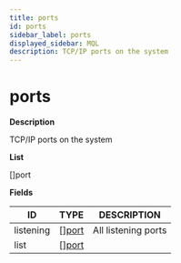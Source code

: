 ```yaml
---
title: ports
id: ports
sidebar_label: ports
displayed_sidebar: MQL
description: TCP/IP ports on the system
---
```


# ports

**Description**

TCP/IP ports on the system

**List**

[]port

**Fields**

| ID        | TYPE                      | DESCRIPTION         |
| --------- | ------------------------- | ------------------- |
| listening | &#91;&#93;[port](port.md) | All listening ports |
| list      | &#91;&#93;[port](port.md) |                     |
